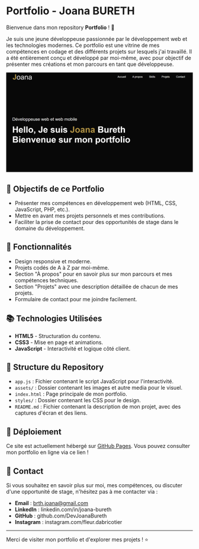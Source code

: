 # Portfolio - Joana BURETH

Bienvenue dans mon repository **Portfolio** ! 🎉

Je suis une jeune développeuse passionnée par le développement web et les technologies modernes. Ce portfolio est une vitrine de mes compétences en codage et des différents projets sur lesquels j'ai travaillé. Il a été entièrement conçu et développé par moi-même, avec pour objectif de présenter mes créations et mon parcours en tant que développeuse.

![Capture d'écran de mon portfolio](assets/Screenshot_Portfolio.png)

## 🎯 Objectifs de ce Portfolio

- Présenter mes compétences en développement web (HTML, CSS, JavaScript, PHP, etc.).
- Mettre en avant mes projets personnels et mes contributions.
- Faciliter la prise de contact pour des opportunités de stage dans le domaine du développement.

## 🌟 Fonctionnalités

- Design responsive et moderne.
- Projets codés de A à Z par moi-même.
- Section "À propos" pour en savoir plus sur mon parcours et mes compétences techniques.
- Section "Projets" avec une description détaillée de chacun de mes projets.
- Formulaire de contact pour me joindre facilement.

## 📚 Technologies Utilisées

- **HTML5** - Structuration du contenu.
- **CSS3** - Mise en page et animations.
- **JavaScript** - Interactivité et logique côté client.

## 📂 Structure du Repository

- `app.js` : Fichier contenant le script JavaScript pour l'interactivité.
- `assets/` : Dossier contenant les images et autre media pour le visuel.
- `index.html` : Page principale de mon portfolio.
- `styles/` : Dossier contenant les CSS pour le design.
- `README.md` : Fichier contenant la description de mon projet, avec des captures d'écran et des liens.

## 🚀 Déploiement

Ce site est actuellement hébergé sur [GitHub Pages](https://devjoanabureth.github.io/Portfolio/). Vous pouvez consulter mon portfolio en ligne via ce lien !

## 📧 Contact

Si vous souhaitez en savoir plus sur moi, mes compétences, ou discuter d'une opportunité de stage, n'hésitez pas à me contacter via :
- **Email** : brth.joana@gmail.com
- **LinkedIn** : linkedin.com/in/joana-bureth
- **GitHub** : github.com/DevJoanaBureth
- **Instagram** : instagram.com/fleur.dabricotier

---

Merci de visiter mon portfolio et d'explorer mes projets ! ⭐
